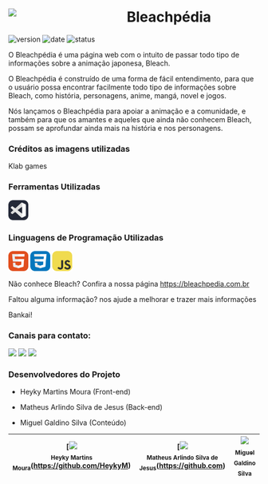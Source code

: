 <h1 align="center"><img src='https://img.tapimg.net/market/images/c07da8d5da702738d6e08dd7b7d6385f.jpg/appicon' width='140' align='left'> Bleachpédia </h1>

![version](https://img.shields.io/badge/version-1.0-green)  ![date](https://img.shields.io/badge/release%20date-%20march%202024-blue) ![status](https://img.shields.io/badge/status-%20under%20development-yellow)

O Bleachpédia é uma página web com o intuito de passar todo tipo de informações sobre a animação japonesa, Bleach. 

O Bleachpédia é construído de uma forma de fácil entendimento, para que o usuário possa encontrar facilmente todo tipo de informações sobre Bleach, como história, personagens, anime, mangá, novel e jogos.

Nós lançamos o Bleachpédia para apoiar a animação e a comunidade, e também para que os amantes e aqueles que ainda não conhecem Bleach, possam se aprofundar ainda mais na história e nos personagens.

<h3>Créditos as imagens utilizadas</h3>

Klab games

<h3>Ferramentas Utilizadas</h3>

<img src='https://raw.githubusercontent.com/tandpfun/skill-icons/e67133bc60d96561bc247dfbc3eece0a897285c8/icons/VSCode-Dark.svg' width='40'>

<h3>Linguagens de Programação Utilizadas</h3>

<img src='https://raw.githubusercontent.com/tandpfun/skill-icons/e67133bc60d96561bc247dfbc3eece0a897285c8/icons/HTML.svg' width='40'> <img src='https://raw.githubusercontent.com/tandpfun/skill-icons/e67133bc60d96561bc247dfbc3eece0a897285c8/icons/CSS.svg' width='40'> <img src='https://raw.githubusercontent.com/tandpfun/skill-icons/e67133bc60d96561bc247dfbc3eece0a897285c8/icons/JavaScript.svg' width='40'>

Não conhece Bleach? Confira a nossa página https://bleachpedia.com.br

Faltou alguma informação? nos ajude a melhorar e trazer mais informações

Bankai!

<h3>Canais para contato:</h3>

<a href='https://www.facebook.com/groups/938951077409907'><img src='https://static.vecteezy.com/system/resources/previews/016/716/447/original/facebook-icon-free-png.png' width='40'></a>
<a href='https://www.instagram.com/bleachpediaoficial/?next=%2F'><img src='https://imagepng.org/instagram-icone-icon/instagram-icone-icon-1/' width='40'></a> <a href='https://twitter.com/BleachpediaOfc'><img src='https://png.pngtree.com/png-vector/20221018/ourmid/pngtree-twitter-social-media-round-icon-png-image_6315985.png' width='40'></a>

<h3>Desenvolvedores do Projeto</h3>

- Heyky Martins Moura (Front-end)

- Matheus Arlindo Silva de Jesus (Back-end)

- Miguel Galdino Silva (Conteúdo)

| [<img loading="lazy" src="https://scontent.fcgh55-1.fna.fbcdn.net/v/t39.30808-6/315832388_3438328503068408_7814415252066949627_n.jpg?_nc_cat=102&ccb=1-7&_nc_sid=efb6e6&_nc_eui2=AeFOQDzaSROEZA54H1k9OGcsE9HS0z7p_NIT0dLTPun80sLxHaqISAsKw5QpB2UrMRAF9VjCTMr9Vxe6Fq7SNtOb&_nc_ohc=mLCcjVXFI9UAX-biEw_&_nc_ht=scontent.fcgh55-1.fna&oh=00_AfA-hUVy9eHaPqx8YFznSSL5tN5TpQ122LSg-7DqW8HdCw&oe=65EB7503" width=115><br><sub>Heyky Martins Moura</sub>(https://github.com/HeykyM) | [<img loading="lazy" src="https://visaohospitaldeolhos.com.br/wp-content/uploads/2022/02/MEDICO-SEM-FOTO.jpg" width=115><br><sub>Matheus Arlindo Silva de Jesus</sub>(https://github.com) | [<img loading="lazy" src="https://scontent.fcgh55-1.fna.fbcdn.net/v/t39.30808-6/419210463_2391244721084027_6356366896361108784_n.jpg?_nc_cat=111&ccb=1-7&_nc_sid=efb6e6&_nc_eui2=AeGsLrqBBE8xCM4kl6WXNNgYGjE7w1dyaXcaMTvDV3Jpd4bUKwTzORzr_ja61b9fYl1N_7pLjQmP-H-GjJm6yUz3&_nc_ohc=SI4pGe4RP-8AX8vUIiL&_nc_ht=scontent.fcgh55-1.fna&oh=00_AfCQ3PNwqENiV5csaQoBkJ2Tf9k_7bwAnZPAzgVl4kftKg&oe=65EAA716" width=115><br><sub>Miguel Galdino Silva</sub>](https://github.com) |
| :---: | :---: | :---: |
